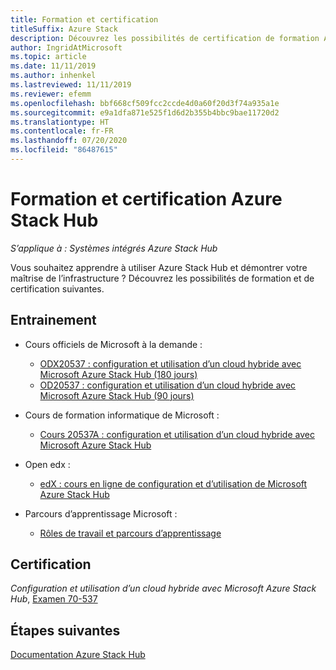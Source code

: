 ```yaml
---
title: Formation et certification
titleSuffix: Azure Stack
description: Découvrez les possibilités de certification de formation Azure Stack Hub.
author: IngridAtMicrosoft
ms.topic: article
ms.date: 11/11/2019
ms.author: inhenkel
ms.lastreviewed: 11/11/2019
ms.reviewer: efemm
ms.openlocfilehash: bbf668cf509fcc2ccde4d0a60f20d3f74a935a1e
ms.sourcegitcommit: e9a1dfa871e525f1d6d2b355b4bbc9bae11720d2
ms.translationtype: HT
ms.contentlocale: fr-FR
ms.lasthandoff: 07/20/2020
ms.locfileid: "86487615"
---
```

# <a name="azure-stack-hub-training-and-certification"></a>Formation et certification Azure Stack Hub

*S’applique à : Systèmes intégrés Azure Stack Hub*

Vous souhaitez apprendre à utiliser Azure Stack Hub et démontrer votre maîtrise de l’infrastructure ? Découvrez les possibilités de formation et de certification suivantes.

## <a name="training"></a>Entrainement

- Cours officiels de Microsoft à la demande :
   - [ODX20537 : configuration et utilisation d’un cloud hybride avec Microsoft Azure Stack Hub (180 jours)](https://www.microsoft.com/learning/course.aspx?cid=ODX20537)
   - [OD20537 : configuration et utilisation d’un cloud hybride avec Microsoft Azure Stack Hub (90 jours)](https://www.microsoft.com/learning/course.aspx?cid=OD20537)

- Cours de formation informatique de Microsoft :
   - [Cours 20537A : configuration et utilisation d’un cloud hybride avec Microsoft Azure Stack Hub](https://aka.ms/azsmoc)

- Open edx :
   - [edX : cours en ligne de configuration et d’utilisation de Microsoft Azure Stack Hub](https://aka.ms/AzureStackMOOC)
   
- Parcours d’apprentissage Microsoft :
   - [Rôles de travail et parcours d’apprentissage](https://azure.microsoft.com/training/learning-paths/)

## <a name="certification"></a>Certification

*Configuration et utilisation d’un cloud hybride avec Microsoft Azure Stack Hub*, [Examen 70-537](https://www.microsoft.com/learning/exam-70-537.aspx)

## <a name="next-steps"></a>Étapes suivantes

[Documentation Azure Stack Hub](./index.yml)

